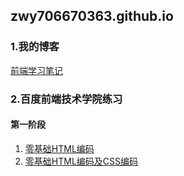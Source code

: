 ## zwy706670363.github.io

### 1.我的博客

[前端学习笔记](https://zwy706670363.github.io/)

### 2.百度前端技术学院练习

#### 第一阶段

1. [零基础HTML编码](https://zwy706670363.github.io/ife.baidu.com/2016/task_1_01/index.html)
2. [零基础HTML编码及CSS编码](https://zwy706670363.github.io/ife.baidu.com/2016/task_1_02/index.html)
